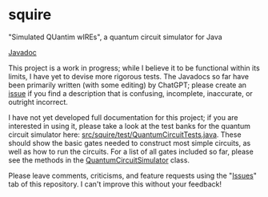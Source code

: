 # squire
 "Simulated QUantim wIREs", a quantum circuit simulator for Java

[Javadoc](https://thomas1034.github.io/squire/doc/squire/module-summary.html)
 
 This project is a work in progress; while I believe it to be functional within its limits, I have yet to devise more rigorous tests. The Javadocs so far have been primarily written (with some editing) by ChatGPT; please create an [issue](https://github.com/Thomas1034/squire/issues/new/choose) if you find a description that is confusing, incomplete, inaccurate, or outright incorrect.

 I have not yet developed full documentation for this project; if you are interested in using it, please take a look at the test banks for the quantum circuit simulator here: [src/squire/test/QuantumCircuitTests.java](https://github.com/Thomas1034/squire/blob/main/src/squire/test/QuantumCircuitTests.java). These should show the basic gates needed to construct most simple circuits, as well as how to run the circuits. For a list of all gates included so far, please see the methods in the [QuantumCircuitSimulator](https://thomas1034.github.io/squire/doc/squire/squire/circuit/QuantumCircuitSimulator.html) class.

 Please leave comments, criticisms, and feature requests using the "[Issues](https://github.com/Thomas1034/squire/issues)" tab of this repository. I can't improve this without your feedback!
